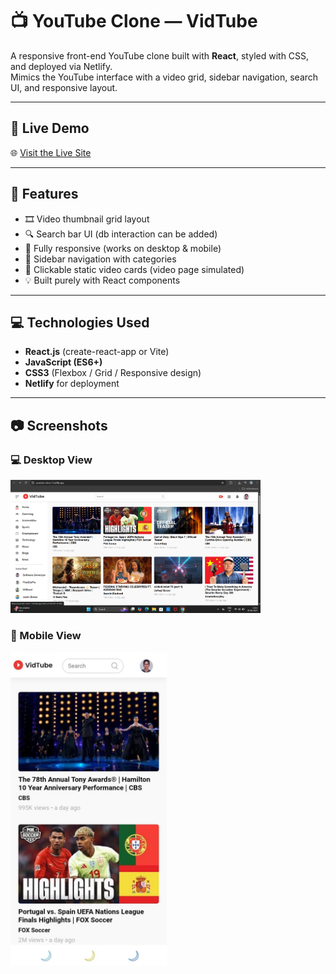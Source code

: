 # 📺 YouTube Clone — VidTube

A responsive front-end YouTube clone built with **React**, styled with CSS, and deployed via Netlify.  
Mimics the YouTube interface with a video grid, sidebar navigation, search UI, and responsive layout.

---

## 🔗 Live Demo

🌐 [Visit the Live Site](https://youtube-clone-7.netlify.app)

---

## 🚀 Features

- 🎞️ Video thumbnail grid layout  
- 🔍 Search bar UI (db interaction can be added)  
- 📱 Fully responsive (works on desktop & mobile)  
- 🧭 Sidebar navigation with categories  
- 🎥 Clickable static video cards (video page simulated)  
- 💡 Built purely with React components

---

## 💻 Technologies Used

- **React.js** (create-react-app or Vite)  
- **JavaScript (ES6+)**  
- **CSS3** (Flexbox / Grid / Responsive design)  
- **Netlify** for deployment

---

## 📷 Screenshots

### 💻 Desktop View  
<img src="screenshots/Screenshot-desktop.png" width="400px" />

### 📱 Mobile View  
<img src="screenshots/Screenshot-responsive.png" width="250px" />
